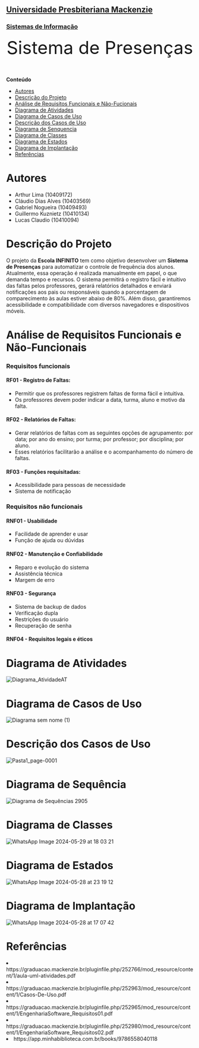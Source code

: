 <h2><a href= "https://www.mackenzie.br">Universidade Presbiteriana Mackenzie</a></h2>
<h3><a href= "https://www.mackenzie.br/graduacao/sao-paulo-higienopolis/sistemas-de-informacao">Sistemas de Informação</a></h3>


<font size="+12"><center>
Sistema de Presenças
</center></font>

**Conteúdo**
- [Autores](#nome-alunos)
- [Descrição do Projeto](#introdução-do-projeto)
- [Análise de Requisitos Funcionais e Não-Fucionais](#descrição-dos-requisitos)
- [Diagrama de Atividades](#diagrama-de-atividades) 
- [Diagrama de Casos de Uso](#diagrama-de-comportamento-atores)
- [Descrição dos Casos de Uso](#descrição-das-funcões)
- [Diagrama de Senquencia](#diagrama-de-ordem-interações)
- [Diagrama de Classes](#diagrama-orientado-objetos)
- [Diagrama de Estados](#diagrama-estrutura-componente)
- [Diagrama de Implantação](#diagrama-de-hardware-software)
- [Referências](#referências)


# Autores
* Arthur Lima (10409172)
* Cláudio Dias Alves (10403569)
* Gabriel Nogueira (10409493)
* Guillermo Kuznietz (10410134)
* Lucas Claudio (10410094)


# Descrição do Projeto
O projeto da **Escola INFINITO** tem como objetivo desenvolver um **Sistema de Presenças** para automatizar o controle de frequência dos alunos. Atualmente, essa operação é realizada manualmente em papel, o que demanda tempo e recursos. O sistema permitirá o registro fácil e intuitivo das faltas pelos professores, gerará relatórios detalhados e enviará notificações aos pais ou responsáveis quando a porcentagem de comparecimento às aulas estiver abaixo de 80%. Além disso, garantiremos acessibilidade e compatibilidade com diversos navegadores e dispositivos móveis.


# Análise de Requisitos Funcionais e Não-Funcionais
<h3>Requisitos funcionais</h3>
<h4>RF01 - Registro de Faltas:</h4>
<ul>
  <li>Permitir que os professores registrem faltas de forma fácil e intuitiva.
  <li>Os professores devem poder indicar a data, turma, aluno e motivo da falta.
</ul>
<h4>RF02 - Relatórios de Faltas:</h4>
<ul>
  <li>Gerar relatórios de faltas com as seguintes opções de agrupamento: por data; por ano do ensino; por turma; por professor; por disciplina; por aluno.
  <li>Esses relatórios facilitarão a análise e o acompanhamento do número de faltas.
</ul>
<h4>RF03 - Funções requisitadas:</h4>
<ul> 
<li>Acessibilidade para pessoas de necessidade
<li>Sistema de notificação
</ul>

<h3>Requisitos não funcionais</h3>
<h4>RNF01 - Usabilidade</h4>
<ul>
  <li>Facilidade de aprender e usar
  <li>Função de ajuda ou dúvidas
</ul>
<h4>RNF02 - Manutenção e Confiabilidade</h4>
<ul>
  <li>Reparo e evolução do sistema
  <li>Assistência técnica
  <li>Margem de erro
</ul>
<h4>RNF03 - Segurança</h4>
<ul>
  <li>Sistema de backup de dados
  <li>Verificação dupla
  <li>Restrições do usuário
  <li>Recuperação de senha
</ul>
<h4>RNF04 - Requisitos legais e éticos</h4>


# Diagrama de Atividades

![Diagrama_AtividadeAT](https://github.com/Grupo-ProjSoft/ProjSoft-Classroom/assets/161867289/37564436-7104-4cf0-bc50-69cb7656a1d1)

# Diagrama de Casos de Uso

![Diagrama sem nome (1)](https://github.com/Grupo-ProjSoft/ProjSoft-Classroom/assets/161867289/70520b66-a09a-443b-a4ce-dd8b614c8873)

# Descrição dos Casos de Uso

![Pasta1_page-0001](https://github.com/Grupo-ProjSoft/ProjSoft-Classroom/assets/161867289/06838397-5a82-432f-97c3-0e6f8594fffc)

# Diagrama de Sequência

![Diagrama de Sequências 2905](https://github.com/Grupo-ProjSoft/ProjSoft-Classroom/assets/161867289/cd3c4db2-00eb-4311-b957-e24662823e8b)

# Diagrama de Classes

![WhatsApp Image 2024-05-29 at 18 03 21](https://github.com/Grupo-ProjSoft/ProjSoft-Classroom/assets/161867289/f9be50fe-689a-4ce2-987a-2d8d98bacc1e)

# Diagrama de Estados

![WhatsApp Image 2024-05-28 at 23 19 12](https://github.com/Grupo-ProjSoft/ProjSoft-Classroom/assets/161867289/69be5192-3f57-45be-96d6-403c865de7f8)

# Diagrama de Implantação

![WhatsApp Image 2024-05-28 at 17 07 42](https://github.com/Grupo-ProjSoft/ProjSoft-Classroom/assets/161867289/fb3cb746-a1d5-426c-b731-979afcf13920)

# Referências

<li> https://graduacao.mackenzie.br/pluginfile.php/252766/mod_resource/content/1/aula-uml-atividades.pdf
<li> https://graduacao.mackenzie.br/pluginfile.php/252963/mod_resource/content/1/Casos-De-Uso.pdf
<li> https://graduacao.mackenzie.br/pluginfile.php/252965/mod_resource/content/1/EngenhariaSoftware_Requisitos01.pdf
<li> https://graduacao.mackenzie.br/pluginfile.php/252980/mod_resource/content/1/EngenhariaSoftware_Requisitos02.pdf
<li> https://app.minhabiblioteca.com.br/books/9786558040118
